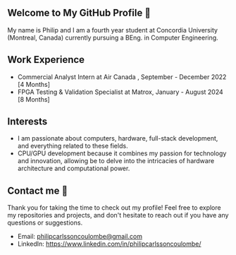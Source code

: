 ## Welcome to My GitHub Profile 👋
My name is Philip and I am a fourth year student at Concordia University (Montreal, Canada) currently pursuing a BEng. in Computer Engineering.

## Work Experience
- Commercial Analyst Intern at Air Canada , September - December 2022 [4 Months]
- FPGA Testing & Validation Specialist at Matrox, January - August 2024 [8 Months]

## Interests
- I am passionate about computers, hardware, full-stack development, and everything related to these fields.
- CPU/GPU development  because it combines my passion for technology and innovation, allowing be to delve into the intricacies of hardware architecture and computational power.

## Contact me  💬
Thank you for taking the time to check out my profile! Feel free to explore my repositories and projects, and don't hesitate to reach out if you have any questions or suggestions.
- Email: philipcarlssoncoulombe@gmail.com 
- LinkedIn: https://www.linkedin.com/in/philipcarlssoncoulombe/
